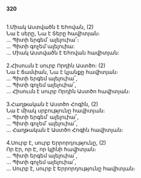 **320**

\
1.Միակ Աստվածն է Եհովան, (2)\
Նա է սերը, Նա է Տերը հավիտյան։\
 ... Պիտի երգեմ՝ ալելուիա՜։\
 ... Պիտի գոչեմ`ալելուիա:\
 ... Միակ Աստվածն է Եհովան հավիտյան:\
\
2.Հիսուսն է սուրբ Որդին Աստծո։ (2)\
Նա է ճամփան, Նա է կյանքը հավիտյան։\
 ... Պիտի երգեմ ալելուիա՜,\
 ... Պիտի գոչեմ ալելուիա՜,\
 ... Հիսուսն է սուրբ Որդին Աստծո հավիտյան։\
\
3.Հաղթական է Աստծո Հոգին, (2)\
Նա է միակ սրբությունը հավիտյան։\
 ... Պիտի երգեմ՝ ալելուիա՜,\
 ... Պիտի գոչեմ՝ ալելուիա՜,\
 ... Հաղթական է Աստծո Հոգին հավիտյան։\
\
4.Սուրբ է, սուրբ Երրորդությունը, (2)\
Որ Էր, որ Է, որ կլինի հավիտյան։\
 ... Պիտի երգեմ ալելուիա՜,\
 ... Պիտի գոչեմ ալելուիա՜,\
 ... Սուրբ է, սուրբ է Երրորդությունը հավիտյան։
